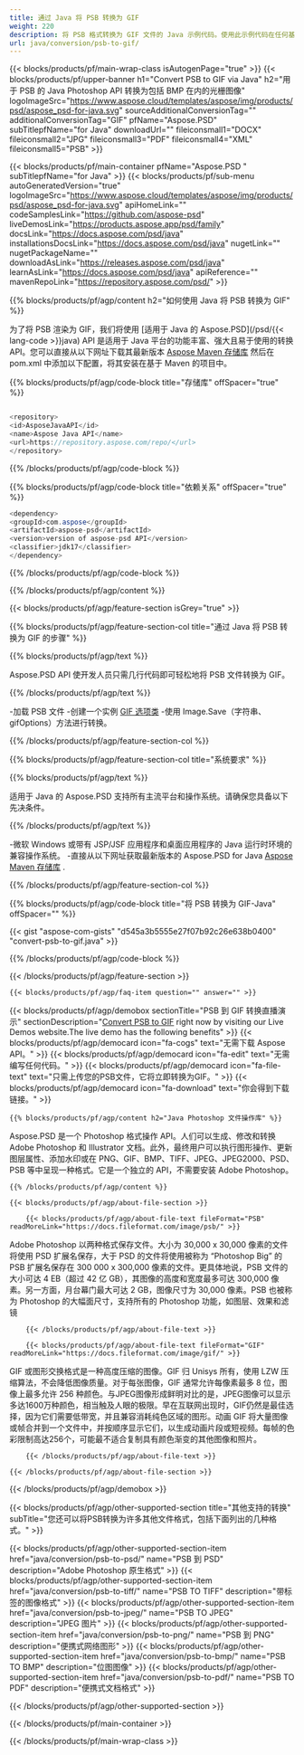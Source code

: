 ```yaml
---
title: 通过 Java 将 PSB 转换为 GIF
weight: 220
description: 将 PSB 格式转换为 GIF 文件的 Java 示例代码。使用此示例代码在任何基于 Web 或桌面 Java 的应用程序中将 PSB 转换为 GIF。
url: java/conversion/psb-to-gif/
---
```


{{< blocks/products/pf/main-wrap-class isAutogenPage="true" >}}
{{< blocks/products/pf/upper-banner h1="Convert PSB to GIF via Java" h2="用于 PSB 的 Java Photoshop API 转换为包括 BMP 在内的光栅图像" logoImageSrc="https://www.aspose.cloud/templates/aspose/img/products/psd/aspose_psd-for-java.svg" sourceAdditionalConversionTag="" additionalConversionTag="GIF" pfName="Aspose.PSD" subTitlepfName="for Java" downloadUrl="" fileiconsmall1="DOCX" fileiconsmall2="JPG" fileiconsmall3="PDF" fileiconsmall4="XML" fileiconsmall5="PSB" >}}

{{< blocks/products/pf/main-container pfName="Aspose.PSD " subTitlepfName="for Java" >}}
{{< blocks/products/pf/sub-menu autoGeneratedVersion="true" logoImageSrc="https://www.aspose.cloud/templates/aspose/img/products/psd/aspose_psd-for-java.svg" apiHomeLink="" codeSamplesLink="https://github.com/aspose-psd" liveDemosLink="https://products.aspose.app/psd/family" docsLink="https://docs.aspose.com/psd/java" installationsDocsLink="https://docs.aspose.com/psd/java" nugetLink="" nugetPackageName="" downloadAsLink="https://releases.aspose.com/psd/java" learnAsLink="https://docs.aspose.com/psd/java" apiReference="" mavenRepoLink="https://repository.aspose.com/psd/" >}}

{{% blocks/products/pf/agp/content h2="如何使用 Java 将 PSB 转换为 GIF" %}}

 为了将 PSB 渲染为 GIF，我们将使用
 [适用于 Java 的 Aspose.PSD](/psd/{{< lang-code >}}java) 
 API 是适用于 Java 平台的功能丰富、强大且易于使用的转换 API。您可以直接从以下网址下载其最新版本
 [Aspose Maven 存储库](https://repository.aspose.com/psd/) 
 然后在 pom.xml 中添加以下配置，将其安装在基于 Maven 的项目中。

{{% blocks/products/pf/agp/code-block title="存储库" offSpacer="true" %}}

```cs

<repository>
<id>AsposeJavaAPI</id>
<name>Aspose Java API</name>
<url>https://repository.aspose.com/repo/</url>
</repository>

```

{{% /blocks/products/pf/agp/code-block %}}

{{% blocks/products/pf/agp/code-block title="依赖关系" offSpacer="true" %}}

```cs
<dependency>
<groupId>com.aspose</groupId>
<artifactId>aspose-psd</artifactId>
<version>version of aspose-psd API</version>
<classifier>jdk17</classifier>
</dependency>

```

{{% /blocks/products/pf/agp/code-block %}}

{{% /blocks/products/pf/agp/content %}}

{{< blocks/products/pf/agp/feature-section isGrey="true" >}}

{{% blocks/products/pf/agp/feature-section-col title="通过 Java 将 PSB 转换为 GIF 的步骤" %}}

{{% blocks/products/pf/agp/text %}}

 Aspose.PSD API 使开发人员只需几行代码即可轻松地将 PSB 文件转换为 GIF。

{{% /blocks/products/pf/agp/text %}}

-加载 PSB 文件
-创建一个实例 [GIF 选项类](https://apireference.aspose.com/psd/java/com.aspose.psd.imageoptions/GifOptions)
-使用 Image.Save（字符串、gifOptions）方法进行转换。

{{% /blocks/products/pf/agp/feature-section-col %}}

{{% blocks/products/pf/agp/feature-section-col title="系统要求" %}}

{{% blocks/products/pf/agp/text %}}

 适用于 Java 的 Aspose.PSD 支持所有主流平台和操作系统。请确保您具备以下先决条件。

{{% /blocks/products/pf/agp/text %}}

-微软 Windows 或带有 JSP/JSF 应用程序和桌面应用程序的 Java 运行时环境的兼容操作系统。
-直接从以下网址获取最新版本的 Aspose.PSD for Java
 [Aspose Maven 存储库](https://repository.aspose.com/psd/)  .

{{% /blocks/products/pf/agp/feature-section-col %}}

{{% blocks/products/pf/agp/code-block title="将 PSB 转换为 GIF-Java" offSpacer="" %}}

{{< gist "aspose-com-gists" "d545a3b5555e27f07b92c26e638b0400" "convert-psb-to-gif.java" >}}

{{% /blocks/products/pf/agp/code-block %}}

{{< /blocks/products/pf/agp/feature-section >}}

    {{< blocks/products/pf/agp/faq-item question="" answer="" >}}
 

<!-- aboutfile Starts -->

{{< blocks/products/pf/agp/demobox sectionTitle="PSB 到 GIF 转换直播演示" sectionDescription="[Convert PSB to GIF](https://products.aspose.app/psd/conversion/psb-to-gif) right now by visiting our Live Demos website.The live demo has the following benefits" >}}
        {{< blocks/products/pf/agp/democard icon="fa-cogs" text="无需下载 Aspose API。" >}}
        {{< blocks/products/pf/agp/democard icon="fa-edit" text="无需编写任何代码。" >}}
        {{< blocks/products/pf/agp/democard icon="fa-file-text" text="只需上传您的PSB文件，它将立即转换为GIF。" >}}
        {{< blocks/products/pf/agp/democard icon="fa-download" text="你会得到下载链接。" >}}

    {{% blocks/products/pf/agp/content h2="Java Photoshop 文件操作库" %}}

 Aspose.PSD 是一个 Photoshop 格式操作 API。人们可以生成、修改和转换 Adobe Photoshop 和 Illustrator 文档。此外，最终用户可以执行图形操作、更新图层属性、添加水印或在 PNG、GIF、BMP、TIFF、JPEG、JPEG2000、PSD、PSB 等中呈现一种格式。它是一个独立的 API，不需要安装 Adobe Photoshop。 



    {{% /blocks/products/pf/agp/content %}}

    {{< blocks/products/pf/agp/about-file-section >}}

        {{< blocks/products/pf/agp/about-file-text fileFormat="PSB" readMoreLink="https://docs.fileformat.com/image/psb/" >}}

Adobe Photoshop 以两种格式保存文件。大小为 30,000 x 30,000 像素的文件将使用 PSD 扩展名保存，大于 PSD 的文件将使用被称为 “Photoshop Big” 的 PSB 扩展名保存在 300 000 x 300,000 像素的文件。更具体地说，PSB 文件的大小可达 4 EB（超过 42 亿 GB），其图像的高度和宽度最多可达 300,000 像素。另一方面，月台幕门最大可达 2 GB，图像尺寸为 30,000 像素。PSB 也被称为 Photoshop 的大幅面尺寸，支持所有的 Photoshop 功能，如图层、效果和滤镜


        {{< /blocks/products/pf/agp/about-file-text >}}

        {{< blocks/products/pf/agp/about-file-text fileFormat="GIF" readMoreLink="https://docs.fileformat.com/image/gif/" >}}

GIF 或图形交换格式是一种高度压缩的图像。GIF 归 Unisys 所有，使用 LZW 压缩算法，不会降低图像质量。对于每张图像，GIF 通常允许每像素最多 8 位，图像上最多允许 256 种颜色。与JPEG图像形成鲜明对比的是，JPEG图像可以显示多达1600万种颜色，相当触及人眼的极限。早在互联网出现时，GIF仍然是最佳选择，因为它们需要低带宽，并且兼容消耗纯色区域的图形。动画 GIF 将大量图像或帧合并到一个文件中，并按顺序显示它们，以生成动画片段或短视频。每帧的色彩限制高达256个，可能最不适合复制具有颜色渐变的其他图像和照片。


        {{< /blocks/products/pf/agp/about-file-text >}}

    {{< /blocks/products/pf/agp/about-file-section >}}

{{< /blocks/products/pf/agp/demobox >}}

<!-- aboutfile Ends -->

{{< blocks/products/pf/agp/other-supported-section title="其他支持的转换" subTitle="您还可以将PSB转换为许多其他文件格式，包括下面列出的几种格式。" >}}

{{< blocks/products/pf/agp/other-supported-section-item href="java/conversion/psb-to-psd/" name="PSB 到 PSD" description="Adobe Photoshop 原生格式" >}}
{{< blocks/products/pf/agp/other-supported-section-item href="java/conversion/psb-to-tiff/" name="PSB TO TIFF" description="带标签的图像格式" >}}
{{< blocks/products/pf/agp/other-supported-section-item href="java/conversion/psb-to-jpeg/" name="PSB TO JPEG" description="JPEG 图片" >}}
{{< blocks/products/pf/agp/other-supported-section-item href="java/conversion/psb-to-png/" name="PSB 到 PNG" description="便携式网络图形" >}}
{{< blocks/products/pf/agp/other-supported-section-item href="java/conversion/psb-to-bmp/" name="PSB TO BMP" description="位图图像" >}}
{{< blocks/products/pf/agp/other-supported-section-item href="java/conversion/psb-to-pdf/" name="PSB TO PDF" description="便携式文档格式" >}}

{{< /blocks/products/pf/agp/other-supported-section >}}

{{< /blocks/products/pf/main-container >}}
    
{{< /blocks/products/pf/main-wrap-class >}}
